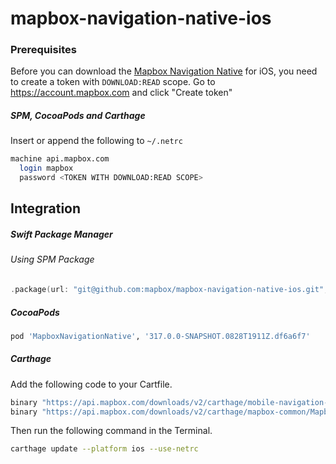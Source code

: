 # mapbox-navigation-native-ios

### Prerequisites

Before you can download the [Mapbox Navigation Native](https://github.com/mapbox/mapbox-navigation-native) for iOS, you need to create a token with `DOWNLOAD:READ` scope.
Go to https://account.mapbox.com and click "Create token"

##### SPM, CocoaPods and Carthage
Insert or append the following to `~/.netrc`

```bash
machine api.mapbox.com
  login mapbox
  password <TOKEN WITH DOWNLOAD:READ SCOPE>
```

## Integration

##### Swift Package Manager

###### Using SPM Package

```swift
.package(url: "git@github.com:mapbox/mapbox-navigation-native-ios.git", from: "317.0.0-SNAPSHOT.0828T1911Z.df6a6f7"),
```

##### CocoaPods

```ruby
pod 'MapboxNavigationNative', '317.0.0-SNAPSHOT.0828T1911Z.df6a6f7'
```

##### Carthage

Add the following code to your Cartfile.

```bash
binary "https://api.mapbox.com/downloads/v2/carthage/mobile-navigation-native/MapboxNavigationNative.json" == 317.0.0-SNAPSHOT.0828T1911Z.df6a6f7
binary "https://api.mapbox.com/downloads/v2/carthage/mapbox-common/MapboxCommon-ios.json" == 24.6.0
```

Then run the following command in the Terminal.
```bash
carthage update --platform ios --use-netrc
```
